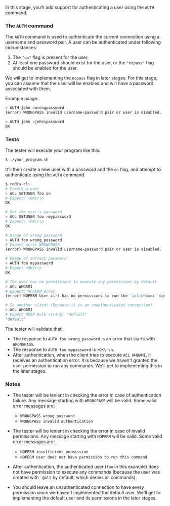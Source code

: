 In this stage, you'll add support for authenticating a user using the `AUTH` command.

### The `AUTH` command

The `AUTH` command is used to authenticate the current connection using a username and password pair. A user can be authenticated under following circumstances:

1. The `"on"` flag is present for the user.
2. At least one password should exist for the user, or the `"nopass"` flag should be enabled for the user.

We will get to implementing the `nopass` flag in later stages. For this stage, you can assume that the user will be enabled and will have a password associated with them.

Example usage:

```bash
> AUTH john >wrongpassword
(error) WRONGPASS invalid username-password pair or user is disabled.

> AUTH john >johnspassword
OK
```

### Tests

The tester will execute your program like this:

```bash
$ ./your_program.sh
```

It'll then create a new user with a password and the `on` flag, and attempt to authenticate using the `AUTH` command.

```bash
$ redis-cli
# Create a user
> ACL SETUSER foo on
# Expect: +OK\r\n
OK

# Set the user's password
> ACL SETUSER foo >mypassword
# Expect: +OK\r\n
OK

# Usage of wrong password
> AUTH foo wrong_password
# Expect error WRONGPASS
(error) WRONGPASS invalid username-password pair or user is disabled.

# Usage of correct password
> AUTH foo mypassword
# Expect +OK\r\n
OK

# The user has no permissions to execute any permissions by default
> ACL WHOAMI
# Expect: NOPERM error
(error) NOPERM User ctrl has no permissions to run the 'acl|whoami' command

# In another client (Because it is an unauthenticated connection)
> ACL WHOAMI
# Expect RESP bulk string: "default" 
"default"
```

The tester will validate that:
- The response to `AUTH foo wrong_password` is an error that starts with `WRONGPASS`.
- The response to `AUTH foo mypassword` is `+OK\r\n`.
- After authentication, when the client tries to execute `ACL WHOAMI`, it receives an authentication error. It is because we haven't granted the user permission to run any commands. We'll get to implementing this in the later stages.

### Notes

- The tester will be lenient in checking the error in case of authentication failure. Any message starting with `WRONGPASS` will be valid. Some valid error messages are:
    - `WRONGPASS wrong password`
    - `WRONGPASS invalid authentication`

- The tester will be lenient in checking the error in case of invalid permissions. Any message starting with `NOPERM` will be valid. Some valid error messages are:
    - `NOPERM insufficient permission`
    - `NOPERM user does not have permission to run this command`

- After authentication, the authenticated user (`foo` in this example) does not have permission to execute any commands (because the user was created with `-@all` by default, which denies all commands).

- You should leave an unauthenticated connection to have every permission since we haven't implemented the default user. We'll get to implementing the default user and its permissions in the later stages.